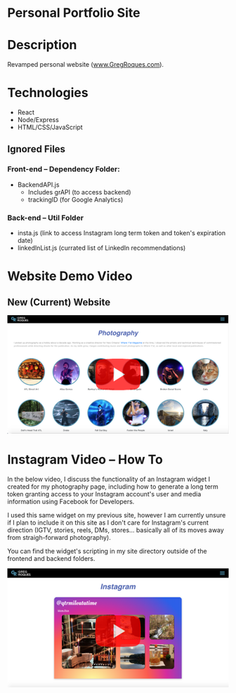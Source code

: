 # Personal Portfolio Site

# Description
Revamped personal website (www.GregRoques.com).

# Technologies
- React
- Node/Express
- HTML/CSS/JavaScript

## Ignored Files
### Front-end – Dependency Folder:
- BackendAPI.js
    - Includes grAPI (to access backend)
    - trackingID (for Google Analytics)

### Back-end – Util Folder
- insta.js (link to access Instagram long term token and token's expiration date)
- linkedInList.js (currated list of LinkedIn recommendations)


# Website Demo Video

## New (Current) Website

[![demo video](./frontend/public/ReadMeImages/readMe_main2.png)](https://youtu.be/mXTeQFUmI1E)

# Instagram Video – How To

In the below video, I discuss the functionality of an Instagram widget I created for my photography page, including how to generate a long term token granting access to your Instagram account's user and media information using Facebook for Developers. 

I used this same widget on my previous site, however I am currently unsure if I plan to include it on this site as I don't care for Instagram's current direction (IGTV, stories, reels, DMs, stores... basically all of its moves away from straigh-forward photography).

You can find the widget's scripting in my site directory outside of the frontend and backend folders.

[![Instagram Widget demo video](./frontend/public/ReadMeImages/readMe_Instagram2.png)](https://youtu.be/wXMqwr-X6fI)